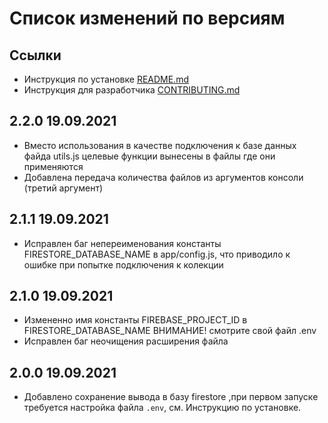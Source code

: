 # Список изменений по версиям

## Ссылки

- Инструкция по установке [README.md](../README.md)
- Инструкция для разработчика [CONTRIBUTING.md](CONTRIBUTING.md)

## 2.2.0 19.09.2021

- Вместо использования в качестве подключения к базе данных файда utils.js целевые функции вынесены в файлы где они применяются
- Добавлена передача количества файлов из аргументов консоли (третий аргумент)

## 2.1.1 19.09.2021

- Исправлен баг непереименования константы FIRESTORE_DATABASE_NAME в app/config.js, что приводило к ошибке при попытке подключения к колекции

## 2.1.0 19.09.2021

- Измененно имя константы FIREBASE_PROJECT_ID в FIRESTORE_DATABASE_NAME ВНИМАНИЕ! смотрите свой файл .env
- Исправлен баг неочищения расширения файла

## 2.0.0 19.09.2021

- Добавлено сохранение вывода в базу firestore ,при первом запуске требуется настройка файла `.env`, см. Инструкцию по установке.
